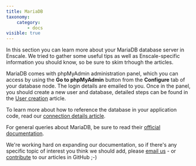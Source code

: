 ```yaml
---
title: MariaDB
taxonomy:
    category:
        - docs
visible: true
---
```


In this section you can learn more about your MariaDB database server in Enscale. We tried to gather some useful tips as well as Enscale-specific information you should know, so be sure to skim trhough the articles.

MariaDB comes with phpMyAdmin administration panel, which you can access by using the **Go to phpMyAdmin** button from the **Configure** tab of your database node. The login details are emailed to you. Once in the panel, you should create a new user and database, detailed steps can be found in the [User creation](/database-nodes/mariadb/user-creation) article.

To learn more about how to reference the database in your application code, read our [connection details article](/database-nodes/mariadb/connection-details).

For general queries about MariaDB, be sure to read their [official documentation](https://mariadb.com/kb/en/). 

We're working hard on expanding our documentation, so if there's any specific topic of interest you think we should add, please [email us](mailto:support@enscale.com) - or [contribute](https://github.com/layershift/enscale-docs/blob/master/CONTRIBUTING.md) to our articles in GitHub ;-)